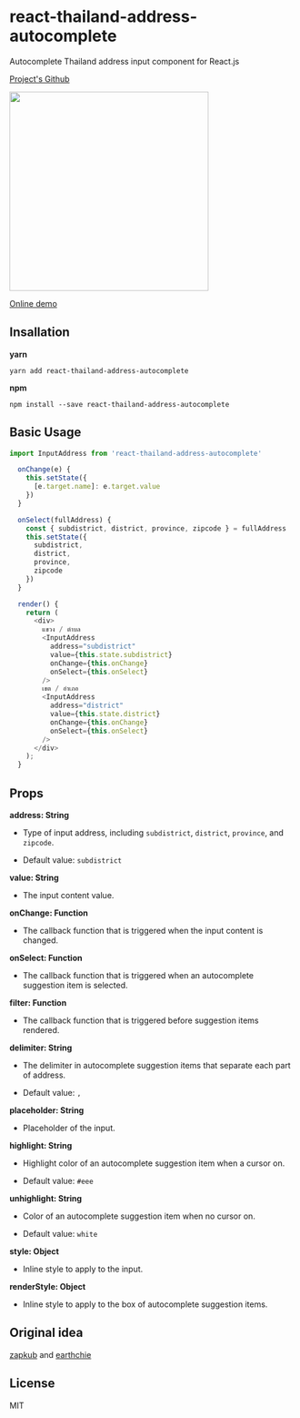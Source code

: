 # react-thailand-address-autocomplete
Autocomplete Thailand address input component for React.js

[Project's Github](https://github.com/winChawakorn/react-thailand-address-autocomplete)

<a href="https://winchawakorn.github.io/react-thailand-address-autocomplete" target="_blank"><img src="https://raw.githubusercontent.com/winChawakorn/react-thailand-address-autocomplete/master/assets/react-thailand-address-autocomplete.gif" height="350px"/></a>

[Online demo](https://winchawakorn.github.io/react-thailand-address-autocomplete)

## Insallation
**yarn**
```
yarn add react-thailand-address-autocomplete
```
**npm**
```
npm install --save react-thailand-address-autocomplete
```
## Basic Usage
```js
import InputAddress from 'react-thailand-address-autocomplete'
```
```js
  onChange(e) {
    this.setState({
      [e.target.name]: e.target.value
    })
  }

  onSelect(fullAddress) {
    const { subdistrict, district, province, zipcode } = fullAddress
    this.setState({
      subdistrict,
      district,
      province,
      zipcode
    })
  }

  render() {
    return (
      <div>
        แขวง / ตำบล
        <InputAddress
          address="subdistrict"
          value={this.state.subdistrict}
          onChange={this.onChange}
          onSelect={this.onSelect}
        />
        เขต / อำเภอ
        <InputAddress
          address="district"
          value={this.state.district}
          onChange={this.onChange}
          onSelect={this.onSelect}
        />
      </div>
    );
  }
```

## Props
**address: String**

- Type of input address, including `subdistrict`, `district`, `province`, and `zipcode`.

- Default value: `subdistrict`

**value: String**

- The input content value.

**onChange: Function**

- The callback function that is triggered when the input content is changed.

**onSelect: Function**

- The callback function that is triggered when an autocomplete suggestion item is selected.

**filter: Function**

- The callback function that is triggered before suggestion items rendered. 

**delimiter: String**

- The delimiter in autocomplete suggestion items that separate each part of address.

- Default value: `, `

**placeholder: String**

- Placeholder of the input.

**highlight: String**

- Highlight color of an autocomplete suggestion item when a cursor on.

- Default value: `#eee`

**unhighlight: String**

- Color of an autocomplete suggestion item when no cursor on.

- Default value: `white`

**style: Object**

- Inline style to apply to the input.

**renderStyle: Object**

- Inline style to apply to the box of autocomplete suggestion items.

## Original idea
[zapkub](https://github.com/zapkub/react-thailand-address-typeahead) and [earthchie](https://github.com/earthchie/jquery.Thailand.js)

## License
MIT
